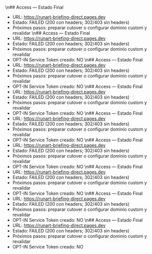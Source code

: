 \n## Access — Estado Final
- URL: https://runart-briefing-direct.pages.dev
- Estado: FAILED (200 con headers; 302/403 sin headers)
- Próximos pasos: preparar cutover o configurar dominio custom y revalidar
\n## Access — Estado Final
- URL: https://runart-briefing-direct.pages.dev
- Estado: FAILED (200 con headers; 302/403 sin headers)
- Próximos pasos: preparar cutover o configurar dominio custom y revalidar
- OPT-IN Service Token creado: NO
\n## Access — Estado Final
- URL: https://runart-briefing-direct.pages.dev
- Estado: FAILED (200 con headers; 302/403 sin headers)
- Próximos pasos: preparar cutover o configurar dominio custom y revalidar
- OPT-IN Service Token creado: NO
\n## Access — Estado Final
- URL: https://runart-briefing-direct.pages.dev
- Estado: FAILED (200 con headers; 302/403 sin headers)
- Próximos pasos: preparar cutover o configurar dominio custom y revalidar
- OPT-IN Service Token creado: NO
\n## Access — Estado Final
- URL: https://runart-briefing-direct.pages.dev
- Estado: FAILED (200 con headers; 302/403 sin headers)
- Próximos pasos: preparar cutover o configurar dominio custom y revalidar
- OPT-IN Service Token creado: NO
\n## Access — Estado Final
- URL: https://runart-briefing-direct.pages.dev
- Estado: FAILED (200 con headers; 302/403 sin headers)
- Próximos pasos: preparar cutover o configurar dominio custom y revalidar
- OPT-IN Service Token creado: NO
\n## Access — Estado Final
- URL: https://runart-briefing-direct.pages.dev
- Estado: FAILED (200 con headers; 302/403 sin headers)
- Próximos pasos: preparar cutover o configurar dominio custom y revalidar
- OPT-IN Service Token creado: NO
\n## Access — Estado Final
- URL: https://runart-briefing-direct.pages.dev
- Estado: FAILED (200 con headers; 302/403 sin headers)
- Próximos pasos: preparar cutover o configurar dominio custom y revalidar
- OPT-IN Service Token creado: NO
\n## Access — Estado Final
- URL: https://runart-briefing-direct.pages.dev
- Estado: FAILED (200 con headers; 302/403 sin headers)
- Próximos pasos: preparar cutover o configurar dominio custom y revalidar
- OPT-IN Service Token creado: NO
